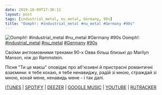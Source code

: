 ```yaml
---
date: 2019-10-09T17:36:11
layout: post
tags: [industrial_metal, nu_metal, Germany, 90s]
title: "Oomph!: #industrial_metal #nu_metal #Germany #90s"
---
```

![Oomph!: #industrial_metal #nu_metal #Germany #90s](https://res.cloudinary.com/vast-space-unexplored/image/upload/photos/photo_760_09-10-2019_17-36-11.jpg)
Oomph!: [#industrial_metal](/tags/#industrial_metal) [#nu_metal](/tags/#nu_metal) [#Germany](/tags/#Germany) [#90s](/tags/#90s)

Своїми англомовними треками 90-х Овва більш близькі до Marilyn Manson, ніж до Rammstein.

Пісня &quot;Ти це маєш&quot; оповідає про аб&#39;юзивні й пристрасні романтичні взаємини: я тебе кохаю, я тебе ненавиджу, радій зі мною, страждай зі мною, кохай мене, ненавидь мене - і так далі.

[ITUNES](https://music.apple.com/us/album/wunschkind/1451539307) \| [SPOTIFY](https://open.spotify.com/album/5JOMqWJNrSB4WxOttHKfV6) \| [DEEZER](https://www.deezer.com/album/86195942?utm_source=deezer&amp;utm_content=album-86195942&amp;utm_term=1601611822_1570631626&amp;utm_medium=web) \| [GOOGLE MUSIC](https://play.google.com/music/m/Bzhkd2rkvcisswdijnlosaewgpa?t=Wunschkind_-_Oomph) \| [YOUTUBE](https://www.youtube.com/playlist?list=OLAK5uy_kpD0KwA8Qj2SUxpiaOLwYfP4d2ZcqohuY) \| [RUTRACKER](https://rutracker.org/forum/viewtopic.php?t=2447683)